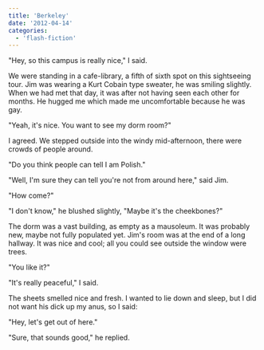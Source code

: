 ```yaml
---
title: 'Berkeley'
date: '2012-04-14'
categories:
  - 'flash-fiction'
---
```


"Hey, so this campus is really nice," I said.

We were standing in a cafe-library, a fifth of sixth spot on this sightseeing
tour. Jim was wearing a Kurt Cobain type sweater, he was smiling slightly. When
we had met that day, it was after not having seen each other for months. He
hugged me which made me uncomfortable because he was gay.

<!-- truncate -->

"Yeah, it's nice. You want to see my dorm room?"

I agreed. We stepped outside into the windy mid-afternoon, there were crowds of
people around.

"Do you think people can tell I am Polish."

"Well, I'm sure they can tell you're not from around here," said Jim.

"How come?"

"I don't know," he blushed slightly, "Maybe it's the cheekbones?"

The dorm was a vast building, as empty as a mausoleum. It was probably new,
maybe not fully populated yet. Jim's room was at the end of a long hallway. It
was nice and cool; all you could see outside the window were trees.

"You like it?"

"It's really peaceful," I said.

The sheets smelled nice and fresh. I wanted to lie down and sleep, but I did not
want his dick up my anus, so I said:

"Hey, let's get out of here."

"Sure, that sounds good," he replied.
